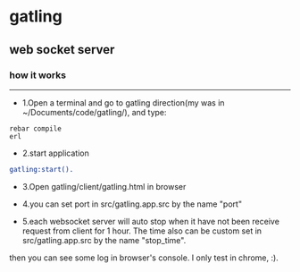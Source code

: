 # gatling
## web socket server
### how it works
-------
* 1.Open a terminal and go to gatling direction(my was in ~/Documents/code/gatling/), and type:
```shell
rebar compile
erl
```
* 2.start application
```erlang
gatling:start().
```
* 3.Open gatling/client/gatling.html in browser

* 4.you can set port in src/gatling.app.src by the name "port"

* 5.each websocket server will auto stop when it have not been receive request from client for 1 hour. The time also can be custom set in src/gatling.app.src by the name "stop_time".

then you can see some log in browser's console. I only test in chrome, :).